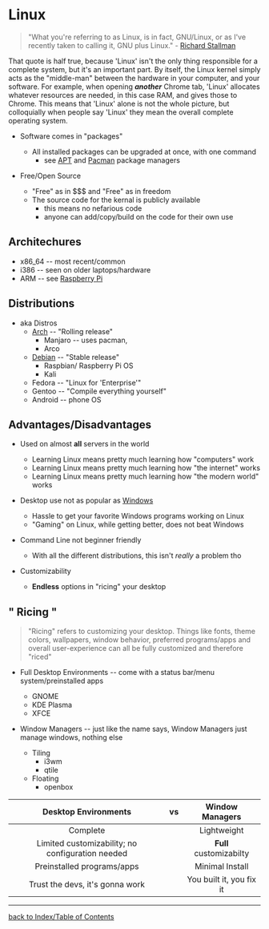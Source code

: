 # Linux
> "What you're referring to as Linux, is in fact, GNU/Linux, or as I've recently 
> taken to calling it, GNU plus Linux." - [Richard Stallman](https://www.lurkmore.com/view/GNU/Linux_rant)
 
That quote is half true, because 'Linux' isn't the only thing responsible for a
complete system, but it's an important part. By itself, the Linux kernel simply acts as 
the "middle-man" between the hardware in your computer, and your software. For example,
when opening ***another*** Chrome tab, 'Linux' allocates whatever resources are needed,
in this case RAM, and gives those to Chrome. This means that 'Linux' alone 
is not the whole picture, but colloquially when people say 'Linux' they mean the 
overall complete operating system.

* Software comes in "packages" 
    - All installed packages can be upgraded at once, with one command
        + see [APT](APT.md) and [Pacman](Pacman.md) package managers

* Free/Open Source
    - "Free" as in $$$ and "Free" as in freedom
    - The source code for the kernal is publicly available
        + this means no nefarious code
        + anyone can add/copy/build on the code for their own use

## Architechures
* x86_64 -- most recent/common
* i386 -- seen on older laptops/hardware
* ARM -- see [Raspberry Pi](RaspberryPi.md)

## Distributions
* aka Distros
    - [Arch](Arch.md) -- "Rolling release"
        + Manjaro -- uses pacman, 
        + Arco
    - [Debian](Debian.md) -- "Stable release"
        + Raspbian/ Raspberry Pi OS
        + Kali
    - Fedora -- "Linux for 'Enterprise'"
    - Gentoo -- "Compile everything yourself"
    - Android -- phone OS

## Advantages/Disadvantages

* Used on almost **all** servers in the world
    + Learning Linux means pretty much learning how "computers" work
    + Learning Linux means pretty much learning how "the internet" works
    + Learning Linux means pretty much learning how "the modern world" works

* Desktop use not as popular as [Windows](Windows.md)
    - Hassle to get your favorite Windows programs working on Linux
    - "Gaming" on Linux, while getting better, does not beat Windows

* Command Line not beginner friendly
    + With all the different distributions, this isn't *really* a problem tho

* Customizability
    + **Endless** options in "ricing" your desktop

## " Ricing "
> "Ricing" refers to customizing your desktop. Things like fonts, theme colors, wallpapers,
> window behavior, preferred programs/apps and overall user-experience can  all be fully 
> customized and therefore "riced"

* Full Desktop Environments -- come with a status bar/menu system/preinstalled apps
    - GNOME
    - KDE Plasma
    - XFCE

* Window Managers -- just like the name says, Window Managers just manage windows, nothing else
    - Tiling
        - i3wm
        - qtile
    - Floating
        - openbox

| Desktop Environments                             | vs    | Window Managers          |
| :---:                                            | :---: | :---:                    |
| Complete                                         |       | Lightweight              |
| Limited customizability; no configuration needed |       | **Full** customizabilty  |
| Preinstalled programs/apps                       |       | Minimal Install          |
| Trust the devs, it's gonna work                  |       | You built it, you fix it |

---

[back to Index/Table of Contents](index.md)
